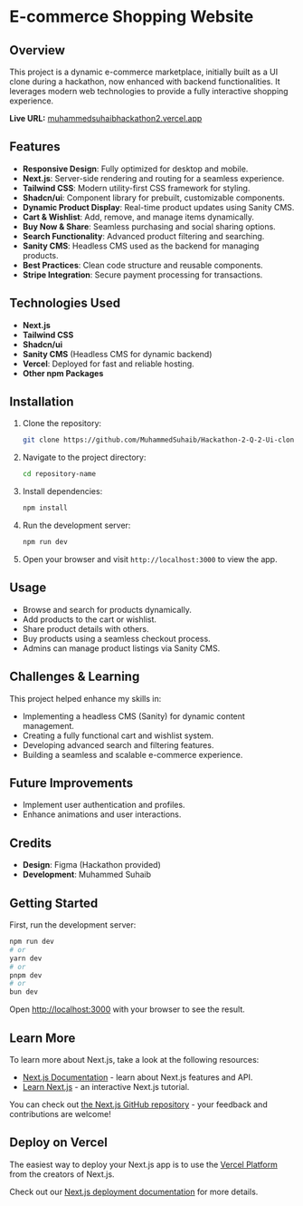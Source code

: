 # E-commerce Shopping Website

## Overview
This project is a dynamic e-commerce marketplace, initially built as a UI clone during a hackathon, now enhanced with backend functionalities. It leverages modern web technologies to provide a fully interactive shopping experience.

**Live URL:**  [muhammedsuhaibhackathon2.vercel.app](https://muhammedsuhaibhackathon2.vercel.app)

## Features
- **Responsive Design**: Fully optimized for desktop and mobile.
- **Next.js**: Server-side rendering and routing for a seamless experience.
- **Tailwind CSS**: Modern utility-first CSS framework for styling.
- **Shadcn/ui**: Component library for prebuilt, customizable components.
- **Dynamic Product Display**: Real-time product updates using Sanity CMS.
- **Cart & Wishlist**: Add, remove, and manage items dynamically.
- **Buy Now & Share**: Seamless purchasing and social sharing options.
- **Search Functionality**: Advanced product filtering and searching.
- **Sanity CMS**: Headless CMS used as the backend for managing products.
- **Best Practices**: Clean code structure and reusable components.
- **Stripe Integration**: Secure payment processing for transactions.

## Technologies Used
- **Next.js**
- **Tailwind CSS**
- **Shadcn/ui**
- **Sanity CMS** (Headless CMS for dynamic backend)
- **Vercel**: Deployed for fast and reliable hosting.
- **Other npm Packages**

## Installation
1. Clone the repository:
   ```bash
   git clone https://github.com/MuhammedSuhaib/Hackathon-2-Q-2-Ui-clone
   ```
2. Navigate to the project directory:
   ```bash
   cd repository-name
   ```
3. Install dependencies:
   ```bash
   npm install
   ```
4. Run the development server:
   ```bash
   npm run dev
   ```
5. Open your browser and visit `http://localhost:3000` to view the app.

## Usage
- Browse and search for products dynamically.
- Add products to the cart or wishlist.
- Share product details with others.
- Buy products using a seamless checkout process.
- Admins can manage product listings via Sanity CMS.

## Challenges & Learning
This project helped enhance my skills in:
- Implementing a headless CMS (Sanity) for dynamic content management.
- Creating a fully functional cart and wishlist system.
- Developing advanced search and filtering features.
- Building a seamless and scalable e-commerce experience.

## Future Improvements
- Implement user authentication and profiles.
- Enhance animations and user interactions.

## Credits
- **Design**: Figma (Hackathon provided)
- **Development**: Muhammed Suhaib

## Getting Started
First, run the development server:
```bash
npm run dev
# or
yarn dev
# or
pnpm dev
# or
bun dev
```
Open [http://localhost:3000](http://localhost:3000) with your browser to see the result.

## Learn More
To learn more about Next.js, take a look at the following resources:
- [Next.js Documentation](https://nextjs.org/docs) - learn about Next.js features and API.
- [Learn Next.js](https://nextjs.org/learn) - an interactive Next.js tutorial.

You can check out [the Next.js GitHub repository](https://github.com/vercel/next.js) - your feedback and contributions are welcome!

## Deploy on Vercel
The easiest way to deploy your Next.js app is to use the [Vercel Platform](https://vercel.com/new?utm_medium=default-template&filter=next.js&utm_source=create-next-app&utm_campaign=create-next-app-readme) from the creators of Next.js.

Check out our [Next.js deployment documentation](https://nextjs.org/docs/app/building-your-application/deploying) for more details.
